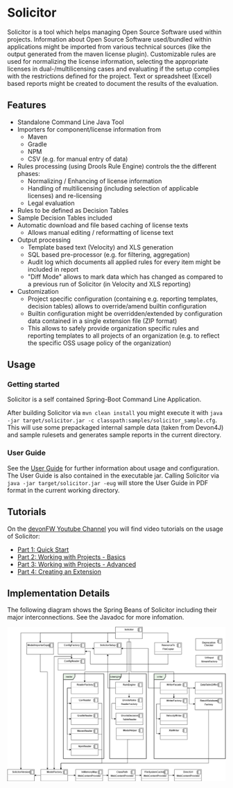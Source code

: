 # Solicitor
Solicitor is a tool which helps managing Open Source Software used within projects. Information about Open Source Software used/bundled within applications
might be imported from various technical sources (like the output generated from the maven license plugin). Customizable rules are used for normalizing the
license information, selecting the appropriate licenses in dual-/multilicensing cases and evaluating if the setup complies with the restrictions defined
for the project. Text or spreadsheet (Excel) based reports might be created to document the results of the evaluation.

## Features

* Standalone Command Line Java Tool
* Importers for component/license information from
  * Maven
  * Gradle
  * NPM
  * CSV (e.g. for manual entry of data)
* Rules processing (using Drools Rule Engine) controls the the different phases:
  * Normalizing / Enhancing of license information
  * Handling of multilicensing (including selection of applicable licenses) and re-licensing
  * Legal evaluation
* Rules to be defined as Decision Tables
* Sample Decision Tables included
* Automatic download and file based caching of license texts
  * Allows manual editing / reformatting of license text
* Output processing
  * Template based text (Velocity) and XLS generation
  * SQL based pre-processor (e.g. for filtering, aggregation)
  * Audit log which documents all applied rules for every item might be included in report
  * "Diff Mode" allows to mark data which has changed as compared to a previous run of Solicitor (in Velocity and XLS reporting)
* Customization
  * Project specific configuration (containing e.g. reporting templates, decision tables) allows to override/amend builtin configuration
  * Builtin configuration might be overridden/extended by configuration data contained in a single extension file (ZIP format)
  * This allows to safely provide organization specific rules and reporting templates to all projects of an organization (e.g. to reflect the specific OSS usage policy of the organization) 

## Usage

### Getting started
Solicitor is a self contained Spring-Boot Command Line Application.

After building Solicitor via `mvn clean install` you might execute it with `java -jar target/solicitor.jar -c classpath:samples/solicitor_sample.cfg`.
This will use some prepackaged internal sample data (taken from Devon4J) and sample rulesets and generates sample reports in the current directory. 

### User Guide
See the [User Guide](documentation/master-solicitor.adoc) for further information about usage and configuration. The User Guide is also contained in the executable jar. Calling Solicitor via `java -jar target/solicitor.jar -eug` will store the User Guide in PDF format in the current working directory.

## Tutorials
On the [devonFW Youtube Channel](https://www.youtube.com/channel/UCtb1p-24jus-QoXy49t9Xzg) you will find video tutorials on the usage of Solicitor:
* [Part 1: Quick Start](https://www.youtube.com/watch?v=cGZWR_KDdZo)
* [Part 2: Working with Projects - Basics](https://www.youtube.com/watch?v=jN7zaPrc3UM&)
* [Part 3: Working with Projects - Advanced](https://www.youtube.com/watch?v=BF7plNnPb44)
* [Part 4: Creating an Extension](https://www.youtube.com/watch?v=oswZ5l7mrO8)

## Implementation Details

The following diagram shows the Spring Beans of Solicitor including their major interconnections. See the Javadoc for more infomation.

![Solicitor Beans](https://github.com/devonfw-forge/solicitor/raw/master/src/main/java/com/devonfw/tools/solicitor/doc-files/solicitor_beans.png "Solicitor Spring Beans - See the Solicitor Javadoc for more information")

